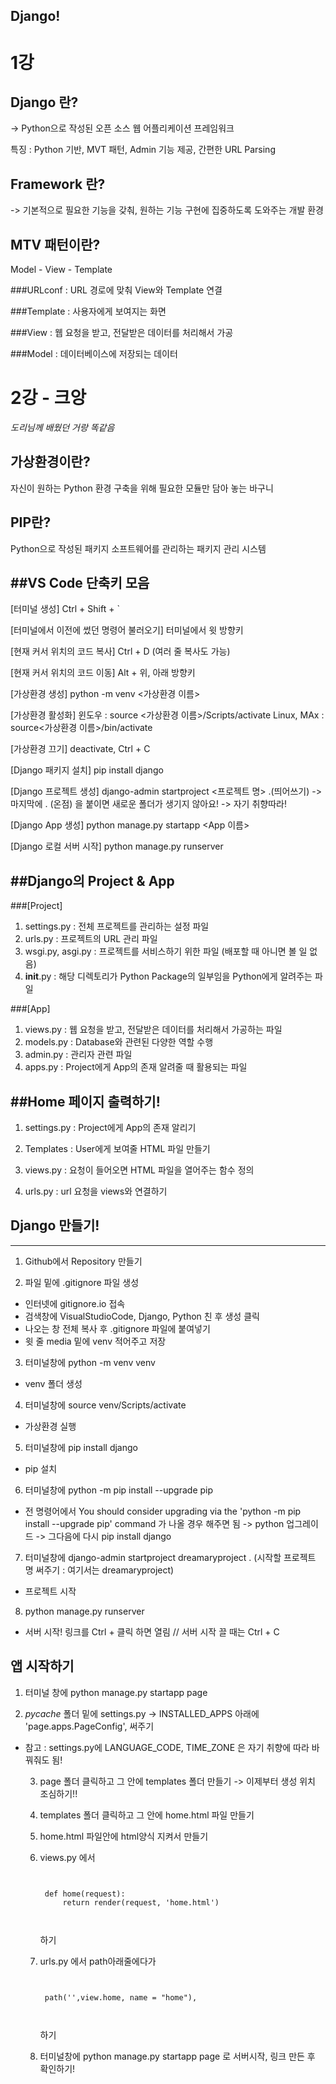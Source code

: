 ## Django!




1강
====================================

Django 란?
----------------------------------

-> Python으로 작성된 오픈 소스 웹 어플리케이션 프레임워크


특징 : Python 기반, MVT 패턴, Admin 기능 제공, 간편한 URL Parsing


Framework 란?
-------------------------------------

-> 기본적으로 필요한 기능을 갖춰, 원하는 기능 구현에 집중하도록 도와주는 개발 환경

MTV 패턴이란?
--------------------------------------

Model - View - Template

###URLconf : URL 경로에 맞춰 View와 Template 연결

###Template : 사용자에게 보여지는 화면

###View : 웹 요청을 받고, 전달받은 데이터를 처리해서 가공

###Model : 데이터베이스에 저장되는 데이터



2강 - 크앙
=================================

_도리님께 배웠던 거랑 똑같음_

가상환경이란?
-----------------------------------

자신이 원하는 Python 환경 구축을 위해 필요한 모듈만 담아 놓는 바구니

PIP란?
-----------------------------------

Python으로 작성된 패키지 소프트웨어를 관리하는 패키지 관리 시스템


##VS Code 단축키 모음
-----------------------------------

[터미널 생성]
Ctrl + Shift + `

[터미널에서 이전에 썼던 명령어 불러오기]
터미널에서 윗 방향키

[현재 커서 위치의 코드 복사]
Ctrl + D (여러 줄 복사도 가능)

[현재 커서 위치의 코드 이동]
Alt + 위, 아래 방향키

[가상환경 생성]
python -m venv <가상환경 이름>

[가상환경 활성화]
윈도우 : source <가상환경 이름>/Scripts/activate
Linux, MAx : source<가상환경 이름>/bin/activate

[가상환경 끄기]
deactivate, Ctrl + C

[Django 패키지 설치]
pip install django

[Django 프로젝트 생성]
django-admin startproject <프로젝트 명> .(띄어쓰기)
-> 마지막에 . (온점) 을 붙이면 새로운 폴더가 생기지 않아요! -> 자기 취향따라!

[Django App 생성]
python manage.py startapp <App 이름>

[Django 로컬 서버 시작]
python manage.py runserver


##Django의 Project & App
----------------------------------------------

###[Project]
  1. settings.py : 전체 프로젝트를 관리하는 설정 파일
  2. urls.py : 프로젝트의 URL 관리 파일
  3. wsgi.py, asgi.py : 프로젝트를 서비스하기 위한 파일 (배포할 때 아니면 볼 일 없음)
  4. __init__.py : 해당 디렉토리가 Python Package의 일부임을 Python에게 알려주는 파일

###[App]
  1. views.py : 웹 요청을 받고, 전달받은 데이터를 처리해서 가공하는 파일
  2. models.py : Database와 관련된 다양한 역할 수행
  3. admin.py : 관리자 관련 파일
  4. apps.py : Project에게 App의 존재 알려줄 때 활용되는 파일
  
  

##Home 페이지 출력하기!
---------------------------------------

1. settings.py : Project에게 App의 존재 알리기

2. Templates : User에게 보여줄 HTML 파일 만들기

3. views.py : 요청이 들어오면 HTML 파일을 열어주는 함수 정의

4. urls.py : url 요청을 views와 연결하기



## Django 만들기!
----------------------------------------------

1. Github에서 Repository 만들기

2. 파일 밑에 .gitignore 파일 생성
  - 인터넷에 gitignore.io 접속
  - 검색창에 VisualStudioCode, Django, Python 친 후 생성 클릭
  - 나오는 창 전체 복사 후 .gitignore 파일에 붙여넣기
  - 윗 줄 media 밑에 venv 적어주고 저장
  
3. 터미널창에 python -m venv venv
  - venv 폴더 생성
  
4. 터미널창에 source venv/Scripts/activate
  - 가상환경 실행
  
5. 터미널창에 pip install django
  - pip 설치
  
6. 터미널창에 python -m pip install --upgrade pip
  - 전 명령어에서
  You should consider upgrading via the 'python -m pip install --upgrade pip' command
  가 나올 경우 해주면 됨 -> python 업그레이드
  -> 그다음에 다시 pip install django
  
 7. 터미널창에 django-admin startproject dreamaryproject . (시작할 프로젝트 명 써주기 : 여기서는 dreamaryproject)
  - 프로젝트 시작
 
 8. python manage.py runserver
  - 서버 시작! 링크를 Ctrl + 클릭 하면 열림 // 서버 시작 끌 때는 Ctrl + C
  
  
  
  앱 시작하기
  --------------------------------------
  
  1. 터미널 창에 python manage.py startapp page
  
  2. _pycache_ 폴더 밑에 settings.py -> INSTALLED_APPS 아래에
        'page.apps.PageConfig', 써주기
        
* 참고 : settings.py에 LANGUAGE_CODE, TIME_ZONE 은 자기 취향에 따라 바꿔줘도 됨!

  3. page 폴더 클릭하고 그 안에 templates 폴더 만들기 -> 이제부터 생성 위치 조심하기!!
  
  4. templates 폴더 클릭하고 그 안에 home.html 파일 만들기
  
  5. home.html 파일안에 html양식 지켜서 만들기
  
  6. views.py 에서
    
      <pre><code>
      
      def home(request):
          return render(request, 'home.html')
      
      </pre></code>
      
      하기

  7. urls.py 에서 path아래줄에다가
  
      <pre><code>
      
      path('',view.home, name = "home"),
      
      </pre></code>
  
      하기
      
   8. 터미널창에 python manage.py startapp page 로 서버시작, 링크 만든 후 확인하기!





